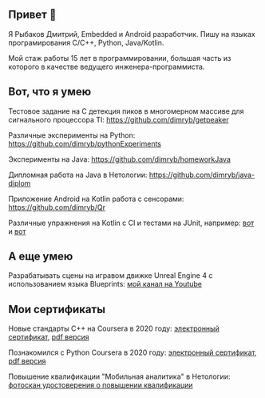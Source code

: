 <h2>Привет 👋</h2>

<p>Я Рыбаков Дмитрий, Embedded и Android разработчик. Пишу на языках програмирования C/C++, Python, Java/Kotlin.</p>

<p>Мой стаж работы 15 лет в программировании, большая часть из которого в качестве ведущего инженера-программиста.</p>

<h2>Вот, что я умею</h2>

<p>Тестовое задание на C детекция пиков в многомерном массиве для сигнального процессора TI: <a href="https://github.com/dimryb/getpeaker">https://github.com/dimryb/getpeaker</a></p>

<p>Различные эксперименты на Python: <a href="https://github.com/dimryb/pythonExperiments">https://github.com/dimryb/pythonExperiments</a></p>

<p>Эксперименты на Java: <a href="https://github.com/dimryb/homeworkJava">https://github.com/dimryb/homeworkJava</a></p>

<p>Дипломная работа на Java в Нетологии: <a href="https://github.com/dimryb/java-diplom">https://github.com/dimryb/java-diplom</a></p>

<p>Приложение Android на Kotlin работа с сенсорами: <a href="https://github.com/dimryb/Qr">https://github.com/dimryb/Qr</a></p>

<p>Различные упражнения на Kotlin c CI и тестами на JUnit, например: <a href="https://github.com/dimryb/differentCommission">вот</a> и <a href="https://github.com/dimryb/posts">вот</a></p>

<h2>А еще умею</h2>

<p>Разрабатывать сцены на игравом движке Unreal Engine 4 с использованием языка Blueprints:&nbsp;<a href="https://www.youtube.com/channel/UCRYbEpxZM-leqOSjbSJsf3w">мой канал на Youtube</a></p>

<h2>Мои сертификаты</h2>

<p>Новые стандарты С++ на Coursera в 2020 году: <a href="https://coursera.org/share/6887b58096eea23b7732f9f645f8d446">электронный сертификат</a>, <a href="https://github.com/dimryb/dimryb/blob/c98ab1ba0b31b0131997e12fc9646a315621aa43/Coursera%20D9NTQD72W6CU%20C++.pdf">pdf версия</a></p>

<p>Познакомился с Python Coursera в 2020 году: <a href="https://coursera.org/share/6a8bd03215ebee7e02c5d7ba0cc6130c">электронный сертификат</a>, <a href="https://github.com/dimryb/dimryb/blob/c98ab1ba0b31b0131997e12fc9646a315621aa43/Coursera%202RDZJQGSAEXJ%20Python.pdf">pdf версия</a></p>

<p>Повышение квалификации &quot;Мобильная аналитика&quot; в Нетологии: <a href="https://github.com/dimryb/dimryb/blob/d45554affd0b69555f3ef2b404803f923d406bcf/%D0%9D%D0%B5%D1%82%D0%BE%D0%BB%D0%BE%D0%B3%D0%B8%D1%8F%20%D0%9C%D0%BE%D0%B1%D0%B8%D0%BB%D1%8C%D0%BD%D0%B0%D1%8F%20%D0%90%D0%BD%D0%B0%D0%BB%D0%B8%D1%82%D0%B8%D0%BA%D0%B0.jpg">фотоскан удостоверения о повышении квалификации</a>&nbsp;</p>
